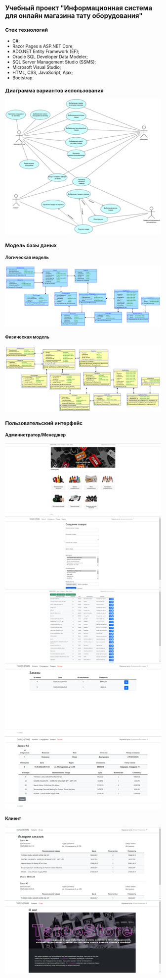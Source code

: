 ## Учебный проект "Информационная система для онлайн магазина тату оборудования"

### Стек технологий
- C#;
- Razor Pages в ASP.NET Core;
- ADO.NET Entity Framework (EF);
- Oracle SQL Developer Data Modeler;
- SQL Server Management Studio (SSMS);
- Microsoft Visual Studio;
- HTML, CSS, JavaScript, Ajax;
- Bootstrap.

### Диаграмма вариантов использования
![Диаграмма вариантов использования](media/Диаграмма_вариантов_использования.png)

### Модель базы даных

#### Логическая модель
![Логическая модель](media/Логическая_модель.png)

#### Физическая модель
![Физическая модель](media/Физическая_модель_1.png)

### Пользовательский интерфейс

#### Администратор/Менеджер
![Категории](media/admin/categorys.png)
![Создание товара](media/admin/create_good.png)
![Товары](media/admin/goods.png)
![Заказы](media/admin/order1.png)
![Заказ](media/admin/order.png)

#### Клиент
![Истрия заказов](media/client/order.png)
![О нас](media/client/about_us.png)